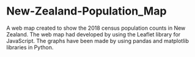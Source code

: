 # New-Zealand-Population_Map
A web map created to show the 2018 census population counts in New Zealand. The web map had developed by using the Leaflet library for JavaScript. The graphs have been made by using pandas and matplotlib libraries in Python.
